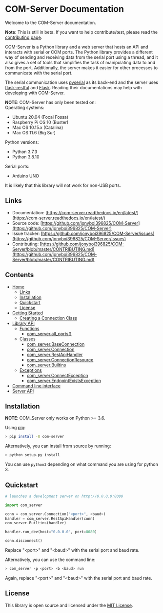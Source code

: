 # COM-Server Documentation

Welcome to the COM-Server documentation.

**Note**: This is still in beta. If you want to help contribute/test, please read the [contributing page](https://github.com/jonyboi396825/COM-Server/blob/master/CONTRIBUTING.md).

COM-Server is a Python library and a web server that hosts an API and interacts with serial or COM ports. The Python library provides a different way of sending and receiving data from the serial port using a thread, and it also gives a set of tools that simplifies the task of manipulating data to and from the port. Additionally, the server makes it easier for other processes to communicate with the serial port.

The serial communication uses [pyserial](https://pyserial.readthedocs.io/en/latest/pyserial.html) as its back-end and the server uses [flask-restful](https://flask-restful.readthedocs.io/en/latest/quickstart.html) and [Flask](https://flask.palletsprojects.com/en/2.0.x/). Reading their documentations may help with developing with COM-Server.

**NOTE**: COM-Server has only been tested on:  
Operating systems:

- Ubuntu 20.04 (Focal Fossa)
- Raspberry Pi OS 10 (Buster)
- Mac OS 10.15.x (Catalina)
- Mac OS 11.6 (Big Sur)

Python versions:

- Python 3.7.3
- Python 3.8.10

Serial ports:

- Arduino UNO

It is likely that this library will not work for non-USB ports. 
 
## Links
- Documentation: [https://com-server.readthedocs.io/en/latest/](https://com-server.readthedocs.io/en/latest/)
- Source code: [https://github.com/jonyboi396825/COM-Server](https://github.com/jonyboi396825/COM-Server)
- Issue tracker: [https://github.com/jonyboi396825/COM-Server/issues](https://github.com/jonyboi396825/COM-Server/issues)
- Contributing: [https://github.com/jonyboi396825/COM-Server/blob/master/CONTRIBUTING.md](https://github.com/jonyboi396825/COM-Server/blob/master/CONTRIBUTING.md)

## Contents

- [Home](/)
    - [Links](/#links)
    - [Installation](/#installation)
    - [Quickstart](/#quickstart)
    - [License](/#license)
- [Getting Started](guide/getting-started)
    - [Creating a Connection Class](guide/getting-started/#creating-a-connection-class)
- [Library API](guide/library-api)
    - [Functions](guide/library-api/#functions)
        - [com_server.all_ports()](guide/library-api/#com_serverall_ports)
    - [Classes](guide/library-api/#classes)
        - [com_server.BaseConnection](guide/library-api/#com_serverbaseconnection)
        - [com_server.Connection](guide/library-api/#com_serverconnection)
        - [com_server.RestApiHandler](guide/library-api/#com_serverrestapihandler)
        - [com_server.ConnectionResource](guide/library-api/#com_serverconnectionresource)
        - [com_server.Builtins](guide/library-api/#com_serverbuiltins)
    - [Exceptions](guide/library-api/#exceptions)
        - [com_server.ConnectException](guide/library-api/#com_serverconnectexception)
        - [com_server.EndpointExistsException](guide/library-api/#com_serverendpointexistsexception)
- [Command line interface](guide/cli/)
- [Server API](server/server-api)

## Installation

**NOTE**: COM_Server only works on Python >= 3.6.

Using [pip](https://pip.pypa.io/en/stable/getting-started/):
```sh
> pip install -U com-server
```

Alternatively, you can install from source by running:
```sh
> python setup.py install
```

You can use `python3` depending on what command you are using for python 3.

## Quickstart

```py
# launches a development server on http://0.0.0.0:8080

import com_server

conn = com_server.Connection("<port>", <baud>) 
handler = com_server.RestApiHandler(conn) 
com_server.Builtins(handler) 

handler.run_dev(host="0.0.0.0", port=8080) 

conn.disconnect()
```
Replace "&lt;port&gt;" and "&lt;baud&gt;" with the serial port and baud rate.

Alternatively, you can use the command line:
```sh
> com_server -p <port> -b <baud> run
```
Again, replace "&lt;port&gt;" and "&lt;baud&gt;" with the serial port and baud rate.

## License
This library is open source and licensed under the [MIT License](https://github.com/jonyboi396825/COM-Server/blob/master/LICENSE).